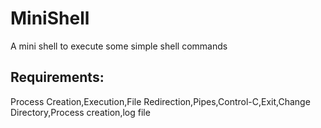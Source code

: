 # MiniShell
A mini shell to execute some simple shell commands
## Requirements:
Process Creation,Execution,File Redirection,Pipes,Control-C,Exit,Change Directory,Process creation,log file


